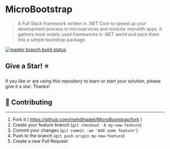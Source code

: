# MicroBootstrap

> A Full Stack framework written in .NET Core to speed up your development process in microservices and modular monolith apps. It gathers most widely used frameworks in .NET world and pack them into a simple bootstrap package.

[![master branch build status](https://api.travis-ci.org/mehdihadeli/MicroBootstrap.svg?branch=develop)](https://travis-ci.org/mehdihadeli/MicroBootstrap)


## Give a Star! ⭐️
If you like or are using this repository to learn or start your solution, please give it a star. Thanks!


## 🤝 Contributing
----------------
1. Fork it ( https://github.com/mehdihadeli/MicroBootstrap/fork )
2. Create your feature branch (`git checkout -b my-new-feature`)
3. Commit your changes (`git commit -am 'Add some feature'`)
4. Push to the branch (`git push origin my-new-feature`)
5. Create a new Pull Request 

